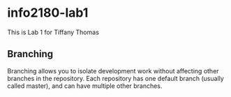 # info2180-lab1

This is Lab 1 for Tiffany Thomas

## Branching
Branching allows you to isolate development work without
affecting other branches in the repository. Each repository
has one default branch (usually called master), and can have 
multiple other branches.